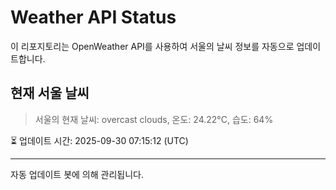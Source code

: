 
# Weather API Status

이 리포지토리는 OpenWeather API를 사용하여 서울의 날씨 정보를 자동으로 업데이트합니다.

## 현재 서울 날씨
> 서울의 현재 날씨: overcast clouds, 온도: 24.22°C, 습도: 64%

⏳ 업데이트 시간: 2025-09-30 07:15:12 (UTC)

---
자동 업데이트 봇에 의해 관리됩니다.
